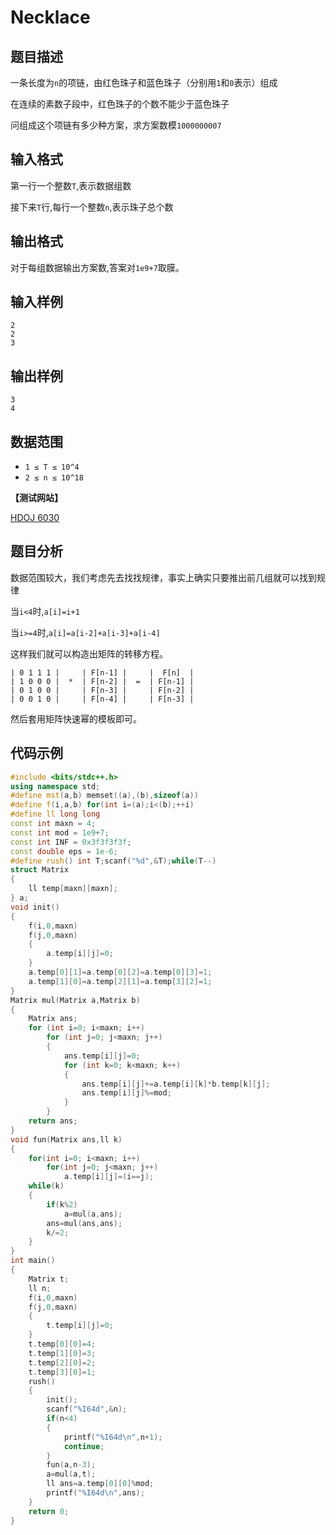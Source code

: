 # Necklace


## 题目描述

一条长度为`n`的项链，由红色珠子和蓝色珠子（分别用`1`和`0`表示）组成

在连续的素数子段中，红色珠子的个数不能少于蓝色珠子

问组成这个项链有多少种方案，求方案数模`1000000007`

## 输入格式

第一行一个整数`T`,表示数据组数

接下来`T`行,每行一个整数`n`,表示珠子总个数


## 输出格式

对于每组数据输出方案数,答案对`1e9+7`取膜。

## 输入样例

    2
    2
    3

## 输出样例

    3
    4
 
    
## 数据范围

- `1 ≤ T ≤ 10^4`
- `2 ≤ n ≤ 10^18`

**【测试网站】**

[HDOJ 6030](http://acm.hdu.edu.cn/showproblem.php?pid=6030) 

## 题目分析

 数据范围较大，我们考虑先去找找规律，事实上确实只要推出前几组就可以找到规律
 
 当`i<4`时,`a[i]=i+1`
 
 当`i>=4`时,`a[i]=a[i-2]+a[i-3]+a[i-4]`
 
 这样我们就可以构造出矩阵的转移方程。
  
    | 0 1 1 1 |     | F[n-1] |     |  F[n]  |
    | 1 0 0 0 |  *  | F[n-2] |  =  | F[n-1] |
    | 0 1 0 0 |     | F[n-3] |     | F[n-2] |
    | 0 0 1 0 |     | F[n-4] |     | F[n-3] |


  然后套用矩阵快速幂的模板即可。

## 代码示例

```c++
#include <bits/stdc++.h>
using namespace std;
#define mst(a,b) memset((a),(b),sizeof(a))
#define f(i,a,b) for(int i=(a);i<(b);++i)
#define ll long long
const int maxn = 4;
const int mod = 1e9+7;
const int INF = 0x3f3f3f3f;
const double eps = 1e-6;
#define rush() int T;scanf("%d",&T);while(T--)
struct Matrix
{
    ll temp[maxn][maxn];
} a;
void init()
{
    f(i,0,maxn)
    f(j,0,maxn)
    {
        a.temp[i][j]=0;
    }
    a.temp[0][1]=a.temp[0][2]=a.temp[0][3]=1;
    a.temp[1][0]=a.temp[2][1]=a.temp[3][2]=1;
}
Matrix mul(Matrix a,Matrix b)
{
    Matrix ans;
    for (int i=0; i<maxn; i++)
        for (int j=0; j<maxn; j++)
        {
            ans.temp[i][j]=0;
            for (int k=0; k<maxn; k++)
            {
                ans.temp[i][j]+=a.temp[i][k]*b.temp[k][j];
                ans.temp[i][j]%=mod;
            }
        }
    return ans;
}
void fun(Matrix ans,ll k)
{
    for(int i=0; i<maxn; i++)
        for(int j=0; j<maxn; j++)
            a.temp[i][j]=(i==j);
    while(k)
    {
        if(k%2)
            a=mul(a,ans);
        ans=mul(ans,ans);
        k/=2;
    }
}
int main()
{
    Matrix t;
    ll n;
    f(i,0,maxn)
    f(j,0,maxn)
    {
        t.temp[i][j]=0;
    }
    t.temp[0][0]=4;
    t.temp[1][0]=3;
    t.temp[2][0]=2;
    t.temp[3][0]=1;
    rush()
    {
        init();
        scanf("%I64d",&n);
        if(n<4)
        {
            printf("%I64d\n",n+1);
            continue;
        }
        fun(a,n-3);
        a=mul(a,t);
        ll ans=a.temp[0][0]%mod;
        printf("%I64d\n",ans);
    }
    return 0;
}
```
   
   
   
